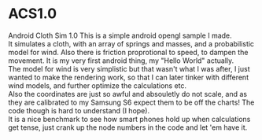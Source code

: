 # ACS1.0
Android Cloth Sim 1.0
This is a simple android opengl sample I made. <br />
It simulates a cloth, with an array of springs and masses, and a probabilistic model for wind. Also there is friction proprotional to speed, to dampen 
the movement. It is my very first android thing, my "Hello World" actually. <br />
The model for wind is very simplistic but that wasn't what I was after, I just wanted to make the rendering work, so that I can 
later tinker with different wind models, and further optimize the calculations etc. <br />
Also the coordinates are just so awful and absouletly do not scale, and as they are calibrated to my Samsung S6 expect them to be off 
the charts! The code though is hard to understand (I hope). <br />
It is a nice benchmark to see how smart phones hold up when calculations get tense, just crank up the node numbers in the code and let
'em have it.
